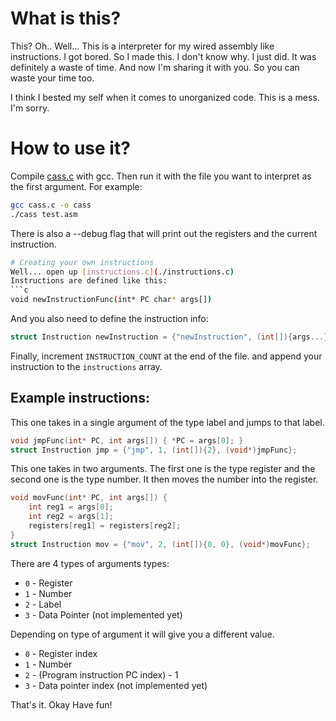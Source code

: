 # What is this?
This? Oh.. Well... This is a interpreter for my wired assembly like instructions.
I got bored. So I made this. I don't know why. I just did. It was definitely a waste of time. And now I'm sharing it with you. So you can waste your time too.

I think I bested my self when it comes to unorganized code. This is a mess. I'm sorry.

# How to use it?
Compile [cass.c](./cass.c) with gcc. Then run it with the file you want to interpret as the first argument. For example:
```bash
gcc cass.c -o cass
./cass test.asm
```
There is also a --debug flag that will print out the registers and the current instruction.

```bash
# Creating your own instructions
Well... open up [instructions.c](./instructions.c)   
Instructions are defined like this:
```c
void newInstructionFunc(int* PC char* args[])
```
And you also need to define the instruction info:
```c
struct Instruction newInstruction = {"newInstruction", (int[]){args...}, (void*)newInstructionFunc};
```
Finally, increment `INSTRUCTION_COUNT` at the end of the file.
and append your instruction to the `instructions` array.

## Example instructions:

This one takes in a single argument of the type label and jumps to that label. 
```c
void jmpFunc(int* PC, int args[]) { *PC = args[0]; }
struct Instruction jmp = {"jmp", 1, (int[]){2}, (void*)jmpFunc};
```
  
This one takes in two arguments. The first one is the type register and the second one is the type number. It then moves the number into the register.
```c
void movFunc(int* PC, int args[]) {
	int reg1 = args[0];
	int reg2 = args[1];
	registers[reg1] = registers[reg2];
}
struct Instruction mov = {"mov", 2, (int[]){0, 0}, (void*)movFunc};
```

There are 4 types of arguments types:
- `0` - Register
- `1` - Number
- `2` - Label
- `3` - Data Pointer (not implemented yet) 

Depending on type of argument it will give you a different value.
- `0` - Register index
- `1` - Number
- `2` - (Program instruction PC index) - 1 
- `3` - Data pointer index (not implemented yet) 

That's it.
Okay Have fun!